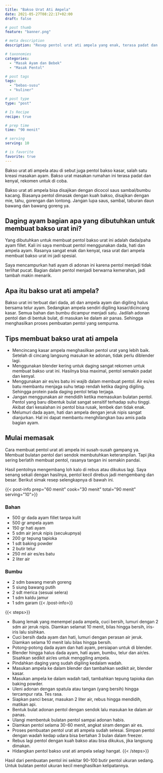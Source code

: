 ```yaml
---
title: "Bakso Urat Ati Ampela"
date: 2021-05-27T08:22:17+02:00
draft: false

# post thumb
feature: "banner.png"

# meta description
description: "Resep pentol urat ati ampela yang enak, terasa padat dan kenyal. Buat pecinta pentol bakso wajib mencoba resep yang saya buat ini."

# taxonomies
categories:
  - "Masak Ayam dan Bebek"
  - "Masak Pentol"

# post tags
tags:
  - "bebas-susu"
  - "kuliner"

# post type
type: "post"

# Is Recipe
recipe: true

# prep time
time: "90 menit"

# serving
serving: 10

# is favorite
favorite: true
---
```

Bakso urat ati ampela atau di sebut juga pentol bakso kasar, salah satu kreasi masakan ayam. Bakso urat masakan rumahan ini terasa padat dan kenyal, rekomen untuk di coba.

Bakso urat ati ampela bisa disajikan dengan dicocol saus sambal/bumbu kacang. Biasanya pentol dimasak dengan kuah bakso, disajikan dengan mie, tahu, gorengan dan lontong. Jangan lupa saus, sambal, taburan daun bawang dan bawang goreng ya.

## Daging ayam bagian apa yang dibutuhkan untuk membuat bakso urat ini?

Yang dibutuhkan untuk membuat pentol bakso urat ini adalah dada/paha ayam fillet. Kali ini saya membuat pentol menggunakan dada, hati dan ampela ayam. Rasanya sangat enak dan kenyal, rasa urat dari ampela membuat bakso urat ini jadi spesial.

Saya mencampurkan hati ayam di adonan ini karena pentol menjadi tidak terlihat pucat. Bagian dalam pentol menjadi berwarna kemerahan, jadi tambah makin menarik.

## Apa itu bakso urat ati ampela?

Bakso urat ini terbuat dari dada, ati dan ampela ayam dan digiling halus bersama telur ayam. Sedangkan ampela sendiri digiling kasar/dicincang kasar. Semua bahan dan bumbu dicampur menjadi satu. Jadilah adonan pentol dan di bentuk bulat, di masukan ke dalam air panas. Sehingga menghasilkan proses pembuatan pentol yang sempurna.

## Tips membuat bakso urat ati ampela

- Mencincang kasar ampela menghasilkan pentol urat yang lebih baik. Setelah di cincang langsung masukan ke adonan, tidak perlu diblender lagi.
- Menggunakan blender kering untuk daging sangat rekomen untuk membuat bakso urat ini. Hasilnya bisa maximal, pentol semakin padat dan kenyal.
- Menggunakan air es/es batu ini wajib dalam membuat pentol. Air es/es batu membantu menjaga suhu tetap rendah ketika daging digiling. Sehingga protein pada daging pentol tetap terjaga.
- Jangan menggunakan air mendidih ketika memasukan bulatan pentol. Pentol yang baru dibentuk bulat sangat sensitif terhadap suhu tinggi. Akibat dari kesalahan ini pentol bisa rusak, lembek dan tidak enak.
- Melumuri dada ayam, hati dan ampela dengan jeruk nipis sangat dianjurkan. Hal ini dapat membantu menghilangkan bau amis pada bagian ayam.

## Mulai memasak

Cara membuat pentol urat ati ampela ini susah-susah gampang ya. Membuat bulatan pentol dari sendok membutuhkan keterampilan. Tapi jika sering berlatih membuat pentol, rasanya tangan ini semakin pandai.

Hasil pentolnya mengembang loh kalo di rebus atau dikukus lagi. Saya senang sekali dengan hasilnya, pentol kecil direbus jadi mengembang dan besar.
Berikut simak resep selengkapnya di bawah ini.

{{< post-info prep="60 menit" cook="30 menit" total="90 menit" serving="10">}}

### Bahan

-  500 gr dada ayam fillet tanpa kulit
-  500 gr ampela ayam
-  150 gr hati ayam
-   5 sdm air jeruk nipis (secukupnya)
-  200 gr tepung tapioka
-  1 sdt baking powder
-  2 butir telur
-  250 ml air es/es batu
-  2 liter air 

### Bumbu

-  2 sdm bawang merah goreng
-  5 siung bawang putih
-  2 sdt merica (sesuai selera)
-  1 sdm kaldu jamur
-  1 sdm garam
{{< /post-info>}}

{{< steps>}}
-   Buang lemak yang menempel pada ampela, cuci bersih, lumuri dengan 2 sdm air jeruk nipis. Diamkan selamat 10 menit, bilas hingga bersih, iris-iris lalu sisihkan.
-   Cuci bersih dada ayam dan hati, lumuri dengan perasan air jeruk. Diamkan selama 10 menit lalu bilas hingga bersih.
-   Potong-potong dada ayam dan hati ayam, persiapan untuk di blender. 
-   Blender hingga halus dada ayam, hati ayam, bumbu, telur dan air/es. Sisahkan sedikit air/es untuk menggiling ampela.
-   Pindahkan daging yang sudah digiling kedalam wadah.
-   Masukan ampela ke dalam blender dan tambahkan sedikit air, blender kasar.
-   Masukan ampela ke dalam wadah tadi, tambahkan tepung tapioka dan baking powder.
-   Uleni adonan dengan spatula atau tangan (yang bersih) hingga tercampur rata. Tes rasa.
-   Siapkan panci besar, masukan 2 liter air, rebus hingga mendidih, matikan api.
-   Bentuk bulat adonan pentol dengan sendok lalu masukan ke dalam air panas.
-   Ulangi membentuk bulatan pentol sampai adonan habis.
-   Diamkan pentol selama 30-60 menit, angkat siram dengan air es.
-   Proses pembuatan pentol urat ati ampela sudah selesai. Simpan pentol dengan wadah kedap udara bisa bertahan 3 bulan dalam freezer.
-   Rebus lagi pentol dengan kuah bakso atau bisa dikukus, jika langsung dimakan.
-   Hidangkan pentol bakso urat ati ampela selagi hangat.
{{< /steps>}}

Hasil dari pembuatan pentol ini sekitar 90-100 butir pentol ukuran sedang. Untuk bulatan pentol ukuran kecil menghasilkan kelipatannya.